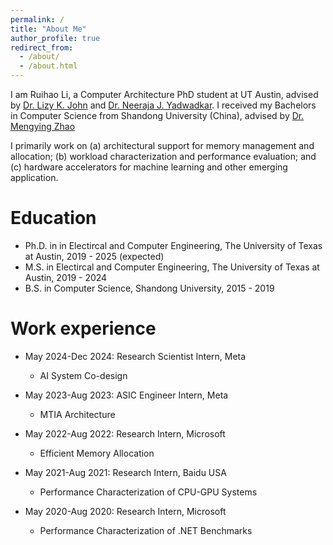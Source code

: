 ```yaml
---
permalink: /
title: "About Me"
author_profile: true
redirect_from: 
  - /about/
  - /about.html
---
```

I am Ruihao Li, a Computer Architecture PhD student at UT Austin, advised by [Dr. Lizy K. John](https://www.ece.utexas.edu/people/faculty/lizy-john) and [Dr. Neeraja J. Yadwadkar](https://sites.utexas.edu/neeraja/). 
I received my Bachelors in Computer Science from Shandong University (China), advised by [Dr. Mengying Zhao](https://zmyhomepage.github.io/zmy_EN/)

I primarily work on (a) architectural support for memory management and allocation; (b) workload characterization and performance evaluation; and (c) hardware accelerators for machine learning and other emerging application.

Education
======
* Ph.D. in in Electircal and Computer Engineering, The University of Texas at Austin, 2019 - 2025 (expected)
* M.S. in Electircal and Computer Engineering, The University of Texas at Austin, 2019 - 2024
* B.S. in Computer Science, Shandong University, 2015 - 2019

Work experience
======
* May 2024-Dec 2024: Research Scientist Intern, Meta
  * AI System Co-design

* May 2023-Aug 2023: ASIC Engineer Intern, Meta
  * MTIA Architecture

* May 2022-Aug 2022: Research Intern, Microsoft
  * Efficient Memory Allocation

* May 2021-Aug 2021: Research Intern, Baidu USA
  * Performance Characterization of CPU-GPU Systems

* May 2020-Aug 2020: Research Intern, Microsoft
  * Performance Characterization of .NET Benchmarks